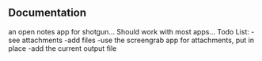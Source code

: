 ## Documentation
an open notes app for shotgun...
Should work with most apps...
Todo List: 
-see attachments
-add files
-use the screengrab app for attachments, put in place
-add the current output file